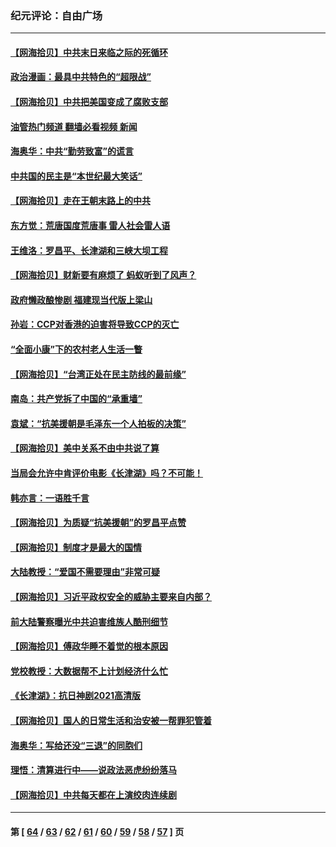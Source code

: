 ### 纪元评论：自由广场
---
#### [【网海拾贝】中共末日来临之际的死循环](../../pages/nsc993/n13309649.md?10180330) 
#### [政治漫画：最具中共特色的“超限战”](../../pages/nsc993/n13308510.md?10180330) 
#### [【网海拾贝】中共把美国变成了腐败支部](../../pages/nsc993/n13308449.md?10180330) 
#### [油管热门频道 翻墙必看视频 新闻](ok?10180330)
#### [海奥华：中共“勤劳致富”的谎言](../../pages/nsc993/n13308500.md?10180330) 
#### [中共国的民主是“本世纪最大笑话”](../../pages/nsc993/n13308439.md?10180330) 
#### [【网海拾贝】走在王朝末路上的中共](../../pages/nsc993/n13306255.md?10180330) 
#### [东方觉：荒唐国度荒唐事 雷人社会雷人语](../../pages/nsc993/n13305542.md?10180330) 
#### [王维洛：罗昌平、长津湖和三峡大坝工程](../../pages/nsc993/n13305617.md?10180330) 
#### [【网海拾贝】财新要有麻烦了 蚂蚁听到了风声？](../../pages/nsc993/n13303518.md?10180330) 
#### [政府懒政酿惨剧 福建现当代版上梁山](../../pages/nsc993/n13303481.md?10180330) 
#### [孙岩：CCP对香港的迫害将导致CCP的灭亡](../../pages/nsc993/n13303673.md?10180330) 
#### [“全面小康”下的农村老人生活一瞥](../../pages/nsc993/n13301579.md?10180330) 
#### [【网海拾贝】“台湾正处在民主防线的最前缘”](../../pages/nsc993/n13298607.md?10180330) 
#### [南岛：共产党拆了中国的“承重墙”](../../pages/nsc993/n13298695.md?10180330) 
#### [袁斌：“抗美援朝是毛泽东一个人拍板的决策”](../../pages/nsc993/n13298572.md?10180330) 
#### [【网海拾贝】美中关系不由中共说了算](../../pages/nsc993/n13296468.md?10180330) 
#### [当局会允许中肯评价电影《长津湖》吗？不可能！](../../pages/nsc993/n13294164.md?10180330) 
#### [韩亦言：一语胜千言](../../pages/nsc993/n13296643.md?10180330) 
#### [【网海拾贝】为质疑“抗美援朝”的罗昌平点赞](../../pages/nsc993/n13293902.md?10180330) 
#### [【网海拾贝】制度才是最大的国情](../../pages/nsc993/n13292455.md?10180330) 
#### [大陆教授：“爱国不需要理由”非常可疑](../../pages/nsc993/n13292404.md?10180330) 
#### [【网海拾贝】习近平政权安全的威胁主要来自内部？](../../pages/nsc993/n13290496.md?10180330) 
#### [前大陆警察曝光中共迫害维族人酷刑细节](../../pages/nsc993/n13290422.md?10180330) 
#### [【网海拾贝】傅政华睡不着觉的根本原因](../../pages/nsc993/n13287736.md?10180330) 
#### [党校教授：大数据帮不上计划经济什么忙](../../pages/nsc993/n13287648.md?10180330) 
#### [《长津湖》：抗日神剧2021高清版](../../pages/nsc993/n13284959.md?10180330) 
#### [【网海拾贝】国人的日常生活和治安被一帮罪犯管着](../../pages/nsc993/n13285024.md?10180330) 
#### [海奥华：写给还没“三退”的同胞们](../../pages/nsc993/n13284718.md?10180330) 
#### [理悟：清算进行中——说政法恶虎纷纷落马](../../pages/nsc993/n13284707.md?10180330) 
#### [【网海拾贝】中共每天都在上演绞肉连续剧](../../pages/nsc993/n13282662.md?10180330) 

---
#### 第 [ [64](./64.md?10180330) / [63](./63.md?10180330) / [62](./62.md?10180330) / [61](./61.md?10180330) / [60](./60.md?10180330) / [59](./59.md?10180330) / [58](./58.md?10180330) / [57](./57.md?10180330) ] 页
